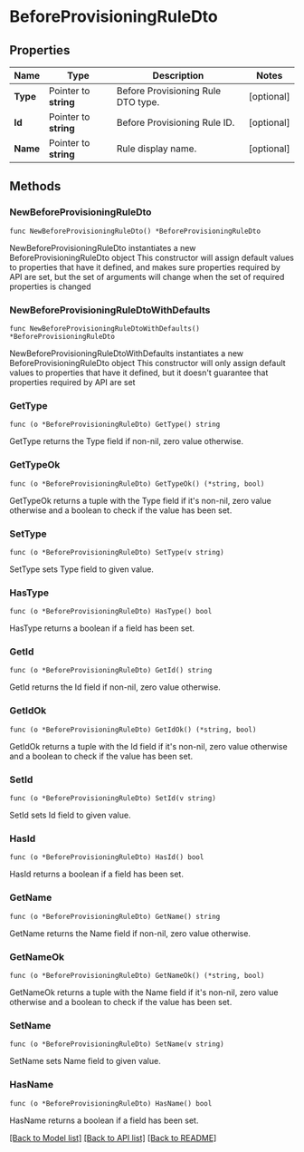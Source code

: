 # BeforeProvisioningRuleDto

## Properties

Name | Type | Description | Notes
------------ | ------------- | ------------- | -------------
**Type** | Pointer to **string** | Before Provisioning Rule DTO type. | [optional] 
**Id** | Pointer to **string** | Before Provisioning Rule ID. | [optional] 
**Name** | Pointer to **string** | Rule display name. | [optional] 

## Methods

### NewBeforeProvisioningRuleDto

`func NewBeforeProvisioningRuleDto() *BeforeProvisioningRuleDto`

NewBeforeProvisioningRuleDto instantiates a new BeforeProvisioningRuleDto object
This constructor will assign default values to properties that have it defined,
and makes sure properties required by API are set, but the set of arguments
will change when the set of required properties is changed

### NewBeforeProvisioningRuleDtoWithDefaults

`func NewBeforeProvisioningRuleDtoWithDefaults() *BeforeProvisioningRuleDto`

NewBeforeProvisioningRuleDtoWithDefaults instantiates a new BeforeProvisioningRuleDto object
This constructor will only assign default values to properties that have it defined,
but it doesn't guarantee that properties required by API are set

### GetType

`func (o *BeforeProvisioningRuleDto) GetType() string`

GetType returns the Type field if non-nil, zero value otherwise.

### GetTypeOk

`func (o *BeforeProvisioningRuleDto) GetTypeOk() (*string, bool)`

GetTypeOk returns a tuple with the Type field if it's non-nil, zero value otherwise
and a boolean to check if the value has been set.

### SetType

`func (o *BeforeProvisioningRuleDto) SetType(v string)`

SetType sets Type field to given value.

### HasType

`func (o *BeforeProvisioningRuleDto) HasType() bool`

HasType returns a boolean if a field has been set.

### GetId

`func (o *BeforeProvisioningRuleDto) GetId() string`

GetId returns the Id field if non-nil, zero value otherwise.

### GetIdOk

`func (o *BeforeProvisioningRuleDto) GetIdOk() (*string, bool)`

GetIdOk returns a tuple with the Id field if it's non-nil, zero value otherwise
and a boolean to check if the value has been set.

### SetId

`func (o *BeforeProvisioningRuleDto) SetId(v string)`

SetId sets Id field to given value.

### HasId

`func (o *BeforeProvisioningRuleDto) HasId() bool`

HasId returns a boolean if a field has been set.

### GetName

`func (o *BeforeProvisioningRuleDto) GetName() string`

GetName returns the Name field if non-nil, zero value otherwise.

### GetNameOk

`func (o *BeforeProvisioningRuleDto) GetNameOk() (*string, bool)`

GetNameOk returns a tuple with the Name field if it's non-nil, zero value otherwise
and a boolean to check if the value has been set.

### SetName

`func (o *BeforeProvisioningRuleDto) SetName(v string)`

SetName sets Name field to given value.

### HasName

`func (o *BeforeProvisioningRuleDto) HasName() bool`

HasName returns a boolean if a field has been set.


[[Back to Model list]](../README.md#documentation-for-models) [[Back to API list]](../README.md#documentation-for-api-endpoints) [[Back to README]](../README.md)


